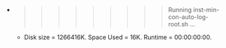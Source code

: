 * >>>>>>>>> Running inst-min-con-auto-log-root.sh ...
  * Disk size = 1266416K. Space Used = 16K. Runtime = 00:00:00:00.
